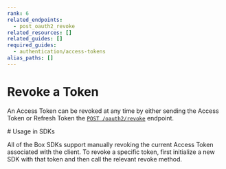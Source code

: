 ```yaml
---
rank: 6
related_endpoints:
  - post_oauth2_revoke
related_resources: []
related_guides: []
required_guides:
  - authentication/access-tokens
alias_paths: []
---
```


# Revoke a Token

An Access Token can be revoked at any time by either sending the Access Token or
Refresh Token the [`POST
/oauth2/revoke`](endpoint://post-oauth2-revoke) endpoint.

<Samples id='post_oauth2_revoke' />

<Message>
  # Usage in SDKs

  All of the Box SDKs support manually revoking the current Access Token
  associated with the client. To revoke a specific token, first initialize a new
  SDK with that token and then call the relevant revoke method.
</Message>
